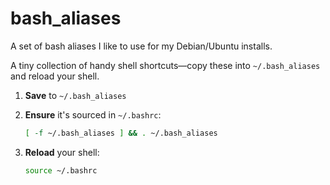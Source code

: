 # bash_aliases
A set of bash aliases I like to use for my Debian/Ubuntu installs.

A tiny collection of handy shell shortcuts—copy these into `~/.bash_aliases` and reload your shell.

1. **Save** to `~/.bash_aliases`
2. **Ensure** it's sourced in `~/.bashrc`:

   ```bash
   [ -f ~/.bash_aliases ] && . ~/.bash_aliases
   ```
3. **Reload** your shell:

   ```bash
   source ~/.bashrc
   ```
